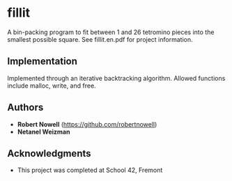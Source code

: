 # fillit
A bin-packing program to fit between 1  and 26 tetromino pieces into the smallest possible square.
See fillit.en.pdf for project information.

## Implementation

Implemented through an iterative backtracking algorithm. Allowed functions include malloc, write, and free.

## Authors

* **Robert Nowell** (https://github.com/robertnowell)
* **Netanel Weizman** 
## Acknowledgments

* This project was completed at School 42, Fremont
